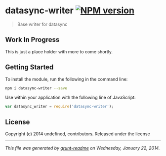 # datasync-writer [![NPM version](https://badge.fury.io/js/datasync-writer.png)](http://badge.fury.io/js/datasync-writer) 

> Base writer for datasync

## Work In Progress
This is just a place holder with more to come shortly.

## Getting Started
To install the module, run the following in the command line:

```bash
npm i datasync-writer --save
```

Use within your application with the following line of JavaScript:

```js
var datasync_writer = require('datasync-writer');
```





## License
Copyright (c) 2014 undefined, contributors.
Released under the  license

***

_This file was generated by [grunt-readme](https://github.com/assemble/grunt-readme) on Wednesday, January 22, 2014._

[grunt]: http://gruntjs.com/
[Getting Started]: https://github.com/gruntjs/grunt/blob/devel/docs/getting_started.md
[package.json]: https://npmjs.org/doc/json.html

